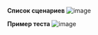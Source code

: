 **Список сценариев**
![image](https://github.com/AlisaGromova/My-portfolio/assets/143408277/32dbd355-add5-4df5-a268-84945d167204)

**Пример теста**
![image](https://github.com/AlisaGromova/My-portfolio/assets/143408277/4a9a87f5-3a74-4b9e-8901-e1c8326ec6fb)
